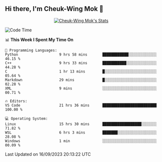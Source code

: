 ## Hi there, I'm Cheuk-Wing Mok 👋

<!--
**mozro0327/mozro0327** is a ✨ _special_ ✨ repository because its `README.md` (this file) appears on your GitHub profile.

Here are some ideas to get you started:

- 🔭 I’m currently working on ...
- 🌱 I’m currently learning ...
- 👯 I’m looking to collaborate on ...
- 🤔 I’m looking for help with ...
- 💬 Ask me about ...
- 📫 How to reach me: ...
- 😄 Pronouns: ...
- ⚡ Fun fact: ...
-->

<p align="center">
  <a href="https://github.com/mozro0327" class="rich-diff-level-one">
    <img src="https://github-readme-stats.vercel.app/api?username=mozro0327&title_color=333&text_color=777" alt="Cheuk-Wing Mok's Stats" >
    <!-- &hide=issues
    <img src="https://github-readme-stats.vercel.app/api?username=mozro0327&hide=issues&title_color=333&text_color=777" alt="Cheuk-Wing Mok's Stats" >
    -->
  </a>
</p>

<!--START_SECTION:waka-->
![Code Time](http://img.shields.io/badge/Code%20Time-1%2C980%20hrs%2051%20mins-blue)

📊 **This Week I Spent My Time On** 

```text
💬 Programming Languages: 
Python                   9 hrs 58 mins       ████████████░░░░░░░░░░░░░   46.15 % 
C++                      9 hrs 33 mins       ███████████░░░░░░░░░░░░░░   44.28 % 
C                        1 hr 13 mins        █░░░░░░░░░░░░░░░░░░░░░░░░   05.64 % 
Markdown                 29 mins             █░░░░░░░░░░░░░░░░░░░░░░░░   02.28 % 
XML                      9 mins              ░░░░░░░░░░░░░░░░░░░░░░░░░   00.71 % 

🔥 Editors: 
VS Code                  21 hrs 36 mins      █████████████████████████   100.00 % 

💻 Operating System: 
Linux                    15 hrs 30 mins      ██████████████████░░░░░░░   71.82 % 
WSL                      6 hrs 3 mins        ███████░░░░░░░░░░░░░░░░░░   28.08 % 
Windows                  1 min               ░░░░░░░░░░░░░░░░░░░░░░░░░   00.09 % 
```


 Last Updated on 16/09/2023 20:13:22 UTC
<!--END_SECTION:waka-->
